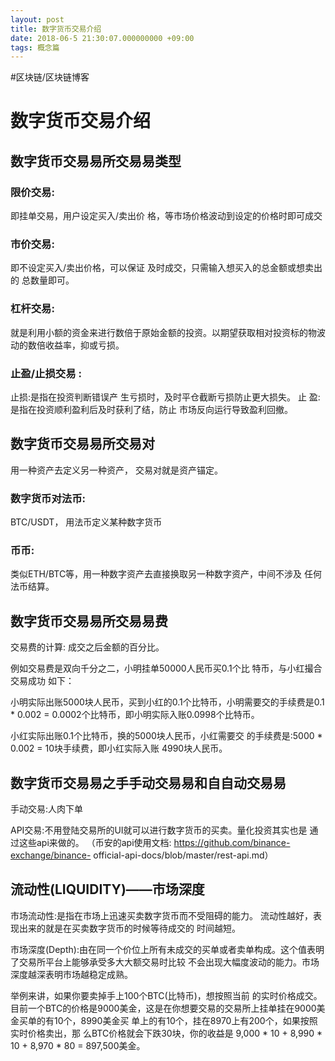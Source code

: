 ```yaml
---
layout: post
title: 数字货币交易介绍
date: 2018-06-5 21:30:07.000000000 +09:00
tags: 概念篇
---
```


#区块链/区块链博客

# 数字货币交易介绍

## 数字货币交易易所交易易类型

### 限价交易:
即挂单交易，用户设定买入/卖出价 格，等市场价格波动到设定的价格时即可成交

### 市价交易:
即不设定买入/卖出价格，可以保证 及时成交，只需输入想买入的总金额或想卖出的 总数量即可。

### 杠杆交易:
就是利用小额的资金来进行数倍于原始金额的投资。以期望获取相对投资标的物波动的数倍收益率，抑或亏损。

### 止盈/止损交易 :
止损:是指在投资判断错误产 生亏损时，及时平仓截断亏损防止更大损失。
止 盈:是指在投资顺利盈利后及时获利了结，防止 市场反向运行导致盈利回撤。

## 数字货币交易易所交易对
用一种资产去定义另一种资产， 交易对就是资产锚定。
### 数字货币对法币:
BTC/USDT， 用法币定义某种数字货币

### 币币:
类似ETH/BTC等，用一种数字资产去直接换取另一种数字资产，中间不涉及
任何法币结算。

## 数字货币交易易所交易易费
交易费的计算:  成交之后金额的百分比。

例如交易费是双向千分之二，小明挂单50000人民币买0.1个比
特币，与小红撮合交易成功 如下：

小明实际出账5000块人民币，买到小红的0.1个比特币，小明需要交的手续费是0.1 * 0.002 = 0.0002个比特币，即小明实际入账0.0998个比特币。

小红实际出账0.1个比特币，换的5000块人民币，小红需要交 的手续费是:5000 * 0.002 = 10块手续费，即小红实际入账 4990块人民币。


## 数字货币交易易之⼿手动交易易和⾃自动交易易

手动交易:人肉下单

API交易:不用登陆交易所的UI就可以进行数字货币的买卖。量化投资其实也是 通过这些api来做的。 （币安的api使用文档: https://github.com/binance-exchange/binance- official-api-docs/blob/master/rest-api.md）

## 流动性(LIQUIDITY)——市场深度
市场流动性:是指在市场上迅速买卖数字货币而不受阻碍的能力。 流动性越好，表现出来的就是在买卖数字货币的时候等待成交的 时间越短。

市场深度(Depth):由在同一个价位上所有未成交的买单或者卖单构成。这个值表明了交易所平台上能够承受多大大额交易时比较 不会出现大幅度波动的能力。市场深度越深表明市场越稳定成熟。

举例来讲，如果你要卖掉手上100个BTC(比特币)，想按照当前 的实时价格成交。目前一个BTC的价格是9000美金，这是在你想要交易的交易所上挂单挂在9000美金买单的有10个，8990美金买 单上的有10个，挂在8970上有200个，如果按照实时价格卖出，那 么BTC价格就会下跌30块，你的收益是 9,000 * 10 + 8,990 * 10 + 8,970 * 80 = 897,500美金。
